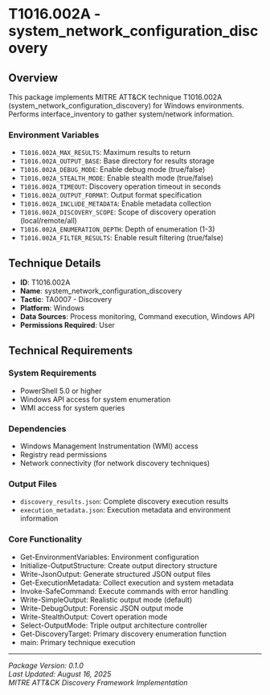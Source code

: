 # T1016.002A - system_network_configuration_discovery

## Overview
This package implements MITRE ATT&CK technique T1016.002A (system_network_configuration_discovery) for Windows environments. Performs interface_inventory to gather system/network information.

### Environment Variables

- `T1016.002A_MAX_RESULTS`: Maximum results to return
- `T1016.002A_OUTPUT_BASE`: Base directory for results storage
- `T1016.002A_DEBUG_MODE`: Enable debug mode (true/false)
- `T1016.002A_STEALTH_MODE`: Enable stealth mode (true/false)
- `T1016.002A_TIMEOUT`: Discovery operation timeout in seconds
- `T1016.002A_OUTPUT_FORMAT`: Output format specification
- `T1016.002A_INCLUDE_METADATA`: Enable metadata collection
- `T1016.002A_DISCOVERY_SCOPE`: Scope of discovery operation (local/remote/all)
- `T1016.002A_ENUMERATION_DEPTH`: Depth of enumeration (1-3)
- `T1016.002A_FILTER_RESULTS`: Enable result filtering (true/false)

## Technique Details
- **ID**: T1016.002A
- **Name**: system_network_configuration_discovery
- **Tactic**: TA0007 - Discovery
- **Platform**: Windows
- **Data Sources**: Process monitoring, Command execution, Windows API
- **Permissions Required**: User

## Technical Requirements

### System Requirements

- PowerShell 5.0 or higher
- Windows API access for system enumeration
- WMI access for system queries

### Dependencies

- Windows Management Instrumentation (WMI) access
- Registry read permissions
- Network connectivity (for network discovery techniques)

### Output Files
- `discovery_results.json`: Complete discovery execution results
- `execution_metadata.json`: Execution metadata and environment information

### Core Functionality

- Get-EnvironmentVariables: Environment configuration
- Initialize-OutputStructure: Create output directory structure
- Write-JsonOutput: Generate structured JSON output files
- Get-ExecutionMetadata: Collect execution and system metadata
- Invoke-SafeCommand: Execute commands with error handling
- Write-SimpleOutput: Realistic output mode (default)
- Write-DebugOutput: Forensic JSON output mode
- Write-StealthOutput: Covert operation mode
- Select-OutputMode: Triple output architecture controller
- Get-DiscoveryTarget: Primary discovery enumeration function
- main: Primary technique execution

---
*Package Version: 0.1.0*  
*Last Updated: August 16, 2025*  
*MITRE ATT&CK Discovery Framework Implementation*
